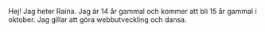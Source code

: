 Hej! Jag heter Raina. Jag är 14 år gammal och kommer att bli 15 år gammal i oktober. Jag gillar att göra webbutveckling och dansa.